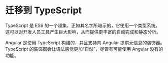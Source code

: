 # 迁移到 TypeScript

TypeScript 是 ES6 的一个超集，正如其名字所暗示的，它使用一个类型系统。 这可以对开发人员工具产生巨大影响，从而提供更丰富的自动完成和静态分析。

Angular 是使用 TypeScript 构建的，并且支持向 Angular 提供元信息的装饰器。 TypeScript 的装饰器会让语法感觉更加“自然”，尽管有可能使用 Angular 没有的功能。